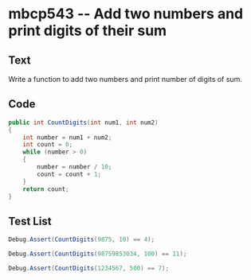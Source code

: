 # mbcp543 -- Add two numbers and print digits of their sum

## Text

Write a function to add two numbers and print number of digits of sum.

## Code

```csharp
public int CountDigits(int num1, int num2) 
{
    int number = num1 + num2;
    int count = 0;
    while (number > 0) 
    {
        number = number / 10;
        count = count + 1;
    }
    return count;
}
```

## Test List

```csharp
Debug.Assert(CountDigits(9875, 10) == 4);
```

```csharp
Debug.Assert(CountDigits(98759853034, 100) == 11);
```

```csharp
Debug.Assert(CountDigits(1234567, 500) == 7);
```
